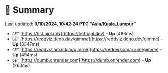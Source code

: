 # 📖 Summary
Last updated: **9/10/2024, 10:42:24 PTG "Asia/Kuala_Lumpur"**

- `GET` [https://hst.ujol.dev](https://hst.ujol.dev) - **Up** (483ms)
- `GET` [https://reddviz.deno.dev/gimme](https://reddviz.deno.dev/gimme) - **Up** (3347ms)
- `GET` [https://reddviz.amar.kim/gimme](https://reddviz.amar.kim/gimme) - **Up** (494ms)
- `GET` [https://dumb.onrender.com](https://dumb.onrender.com) - **Up** (260ms)
